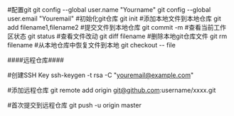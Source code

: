 #配置git
 git config --global user.name "Yourname"
 git config --global user.email "Youremail"
#初始化git仓库
 git init
#添加本地文件到本地仓库 
 git add filename1,filename2
#提交文件到本地仓库
 git commit -m <message>
#查看当前工作区状态
 git status
#查看文件改动
 git diff filename
#删除本地git仓库文件
 git rm filename
#从本地仓库中恢复文件到本地
 git checkout -- file

####远程仓库####

#创建SSH Key
ssh-keygen -t rsa -C "youremail@example.com"

#添加远程仓库
git remote add origin git@github.com:username/xxxx.git

#首次提交到远程仓库
git push -u origin master
